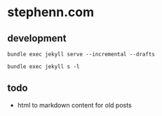 # stephenn.com

## development

	bundle exec jekyll serve --incremental --drafts

	bundle exec jekyll s -l

## todo
* html to markdown content for old posts
